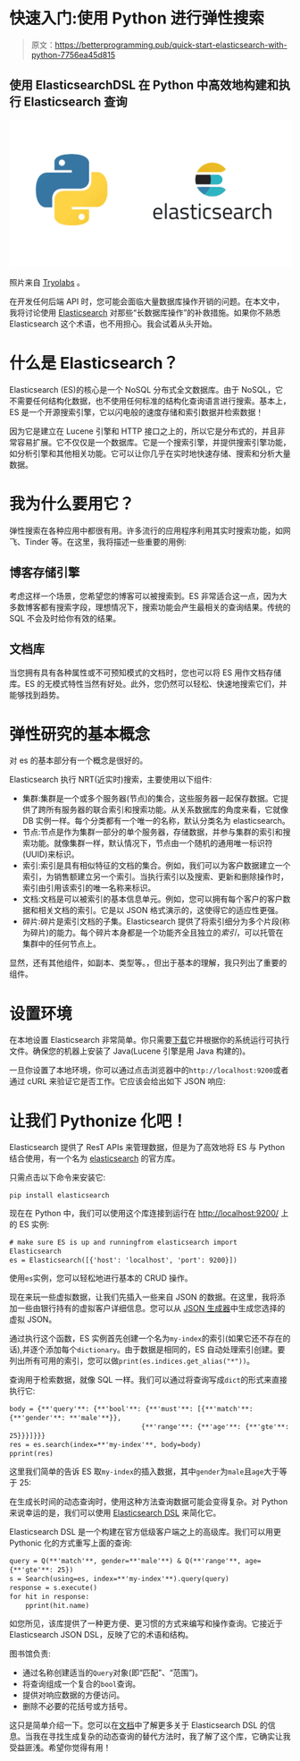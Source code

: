 # 快速入门:使用 Python 进行弹性搜索

> 原文：<https://betterprogramming.pub/quick-start-elasticsearch-with-python-7756ea45d815>

## 使用 ElasticsearchDSL 在 Python 中高效地构建和执行 Elasticsearch 查询

![](img/59cd9caaab21e5d3f0f28bf05f7cb9cf.png)

照片来自 [Tryolabs](https://tryolabs.com/blog/images/blog/social/python+elastic.cef3cbd7.png) 。

在开发任何后端 API 时，您可能会面临大量数据库操作开销的问题。在本文中，我将讨论使用 [Elasticsearch](https://www.elastic.co/elasticsearch/) 对那些“长数据库操作”的补救措施。如果你不熟悉 Elasticsearch 这个术语，也不用担心。我会试着从头开始。

# 什么是 Elasticsearch？

Elasticsearch (ES)的核心是一个 NoSQL 分布式全文数据库。由于 NoSQL，它不需要任何结构化数据，也不使用任何标准的结构化查询语言进行搜索。基本上，ES 是一个开源搜索引擎，它以闪电般的速度存储和索引数据并检索数据！

因为它是建立在 Lucene 引擎和 HTTP 接口之上的，所以它是分布式的，并且非常容易扩展。它不仅仅是一个数据库。它是一个搜索引擎，并提供搜索引擎功能，如分析引擎和其他相关功能。它可以让你几乎在实时地快速存储、搜索和分析大量数据。

# 我为什么要用它？

弹性搜索在各种应用中都很有用。许多流行的应用程序利用其实时搜索功能，如网飞、Tinder 等。在这里，我将描述一些重要的用例:

## 博客存储引擎

考虑这样一个场景，您希望您的博客可以被搜索到。ES 非常适合这一点，因为大多数博客都有搜索字段，理想情况下，搜索功能会产生最相关的查询结果。传统的 SQL 不会及时给你有效的结果。

## 文档库

当您拥有具有各种属性或不可预知模式的文档时，您也可以将 ES 用作文档存储库。ES 的无模式特性当然有好处。此外，您仍然可以轻松、快速地搜索它们，并能够找到趋势。

# 弹性研究的基本概念

对 es 的基本部分有一个概念是很好的。

Elasticsearch 执行 NRT(近实时)搜索，主要使用以下组件:

*   集群:集群是一个或多个服务器(节点)的集合，这些服务器一起保存数据。它提供了跨所有服务器的联合索引和搜索功能。从关系数据库的角度来看，它就像 DB 实例一样。每个分类都有一个唯一的名称，默认分类名为 elasticsearch。
*   节点:节点是作为集群一部分的单个服务器，存储数据，并参与集群的索引和搜索功能。就像集群一样，默认情况下，节点由一个随机的通用唯一标识符(UUID)来标识。
*   索引:索引是具有相似特征的文档的集合。例如，我们可以为客户数据建立一个索引，为销售额建立另一个索引。当执行索引以及搜索、更新和删除操作时，索引由引用该索引的唯一名称来标识。
*   文档:文档是可以被索引的基本信息单元。例如，您可以拥有每个客户的客户数据和相关文档的索引。它是以 JSON 格式演示的，这使得它的适应性更强。
*   碎片:碎片是索引文档的子集。Elasticsearch 提供了将索引细分为多个片段(称为碎片)的能力。每个碎片本身都是一个功能齐全且独立的*索引*，可以托管在集群中的任何节点上。

显然，还有其他组件，如副本、类型等。，但出于基本的理解，我只列出了重要的组件。

# 设置环境

在本地设置 Elasticsearch 非常简单。你只需要[下载](https://www.elastic.co/downloads/elasticsearch)它并根据你的系统运行可执行文件。确保您的机器上安装了 Java(Lucene 引擎是用 Java 构建的)。

一旦你设置了本地环境，你可以通过点击浏览器中的`http://localhost:9200`或者通过 cURL 来验证它是否工作。它应该会给出如下 JSON 响应:

# 让我们 Pythonize 化吧！

Elasticsearch 提供了 ResT APIs 来管理数据，但是为了高效地将 ES 与 Python 结合使用，有一个名为 [elasticsearch](https://pypi.org/project/elasticsearch/) 的官方库。

只需点击以下命令来安装它:

```
pip install elasticsearch
```

现在在 Python 中，我们可以使用这个库连接到运行在 [http://localhost:9200/](http://localhost:9200/) 上的 ES 实例:

```
# make sure ES is up and runningfrom elasticsearch import Elasticsearch
es = Elasticsearch([{'host': 'localhost', 'port': 9200}])
```

使用`es`实例，您可以轻松地进行基本的 CRUD 操作。

现在来玩一些虚拟数据，让我们先插入一些来自 JSON 的数据。在这里，我将添加一些由银行持有的虚拟客户详细信息。您可以从 [JSON 生成器](https://www.json-generator.com/)中生成您选择的虚拟 JSON。

通过执行这个函数，ES 实例首先创建一个名为`my-index`的索引(如果它还不存在的话),并逐个添加每个`dictionary`。由于数据是相同的，ES 自动处理索引创建。要列出所有可用的索引，您可以做`print(es.indices.get_alias("*"))`。

查询用于检索数据，就像 SQL 一样。我们可以通过将查询写成`dict`的形式来直接执行它:

```
body = {**'query'**: {**'bool'**: {**'must'**: [{**'match'**: {**'gender'**: **'male'**}},
                                 {**'range'**: {**'age'**: {**'gte'**: 25}}}]}}}
res = es.search(index=**'my-index'**, body=body)
pprint(res)
```

这里我们简单的告诉 ES 取`my-index`的插入数据，其中`gender`为`male`且`age`大于等于 25:

在生成长时间的动态查询时，使用这种方法查询数据可能会变得复杂。对 Python 来说幸运的是，我们可以使用 [Elasticsearch DSL](https://pypi.org/project/elasticsearch-dsl/) 来简化它。

Elasticsearch DSL 是一个构建在官方低级客户端之上的高级库。我们可以用更 Pythonic 化的方式重写上面的查询:

```
query = Q(**'match'**, gender=**'male'**) & Q(**'range'**, age={**'gte'**: 25})
s = Search(using=es, index=**'my-index'**).query(query)
response = s.execute()
for hit in response:
    pprint(hit.name)
```

如您所见，该库提供了一种更方便、更习惯的方式来编写和操作查询。它接近于 Elasticsearch JSON DSL，反映了它的术语和结构。

图书馆负责:

*   通过名称创建适当的`Query`对象(即“匹配”、“范围”)。
*   将查询组成一个复合的`bool`查询。
*   提供对响应数据的方便访问。
*   删除不必要的花括号或方括号。

这只是简单介绍一下。您可以在[文档](https://elasticsearch-dsl.readthedocs.io/en/latest/)中了解更多关于 Elasticsearch DSL 的信息。当我在寻找生成复杂的动态查询的替代方法时，我了解了这个库，它确实让我受益匪浅。希望你觉得有用！